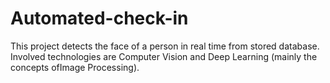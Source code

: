 # Automated-check-in
This project detects the face of a person in real time from stored database.
Involved technologies are Computer Vision and Deep Learning (mainly the concepts ofImage Processing).
